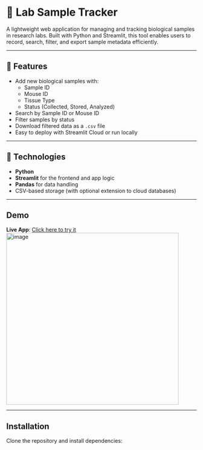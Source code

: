 # 🧪 Lab Sample Tracker

A lightweight web application for managing and tracking biological samples in research labs. Built with Python and Streamlit, this tool enables users to record, search, filter, and export sample metadata efficiently.

---

## 🚀 Features

- Add new biological samples with:
  - Sample ID
  - Mouse ID
  - Tissue Type
  - Status (Collected, Stored, Analyzed)
- Search by Sample ID or Mouse ID
- Filter samples by status
- Download filtered data as a `.csv` file
- Easy to deploy with Streamlit Cloud or run locally

---

## 🧬 Technologies

- **Python**
- **Streamlit** for the frontend and app logic
- **Pandas** for data handling
- CSV-based storage (with optional extension to cloud databases)

---

## Demo

**Live App**: [Click here to try it](https://lab-sample-tracker.streamlit.app)  
<img width="456" alt="image" src="https://github.com/user-attachments/assets/39f1c8b9-ba45-49df-94cf-cd2c16490699" />

---

## Installation

Clone the repository and install dependencies:
